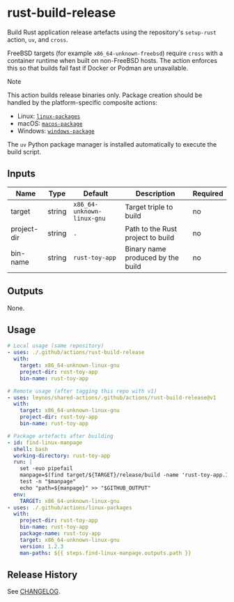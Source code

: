 # rust-build-release

Build Rust application release artefacts using the repository's `setup-rust` action, `uv`, and `cross`.

FreeBSD targets (for example `x86_64-unknown-freebsd`) require `cross` with a
container runtime when built on non-FreeBSD hosts. The action enforces this so
that builds fail fast if Docker or Podman are unavailable.

> [!NOTE]
> This action builds release binaries only. Package creation should be handled by
> the platform-specific composite actions:
>
> - Linux: [`linux-packages`](../linux-packages)
> - macOS: [`macos-package`](../macos-package)
> - Windows: [`windows-package`](../windows-package)

The `uv` Python package manager is installed automatically to execute the build
script.

## Inputs

| Name        | Type   | Default                    | Description                           | Required |
| ----------- | ------ | -------------------------- | ------------------------------------- | -------- |
| target      | string | `x86_64-unknown-linux-gnu` | Target triple to build                | no       |
| project-dir | string | `.`                        | Path to the Rust project to build     | no       |
| bin-name    | string | `rust-toy-app`             | Binary name produced by the build     | no       |

## Outputs

None.

## Usage

```yaml
# Local usage (same repository)
- uses: ./.github/actions/rust-build-release
  with:
    target: x86_64-unknown-linux-gnu
    project-dir: rust-toy-app
    bin-name: rust-toy-app

# Remote usage (after tagging this repo with v1)
- uses: leynos/shared-actions/.github/actions/rust-build-release@v1
  with:
    target: x86_64-unknown-linux-gnu
    project-dir: rust-toy-app
    bin-name: rust-toy-app
```

```yaml
# Package artefacts after building
- id: find-linux-manpage
  shell: bash
  working-directory: rust-toy-app
  run: |
    set -euo pipefail
    manpage=$(find target/${TARGET}/release/build -name 'rust-toy-app.1' -print -quit)
    test -n "$manpage"
    echo "path=${manpage}" >> "$GITHUB_OUTPUT"
  env:
    TARGET: x86_64-unknown-linux-gnu
- uses: ./.github/actions/linux-packages
  with:
    project-dir: rust-toy-app
    bin-name: rust-toy-app
    package-name: rust-toy-app
    target: x86_64-unknown-linux-gnu
    version: 1.2.3
    man-paths: ${{ steps.find-linux-manpage.outputs.path }}
```

## Release History

See [CHANGELOG](CHANGELOG.md).
